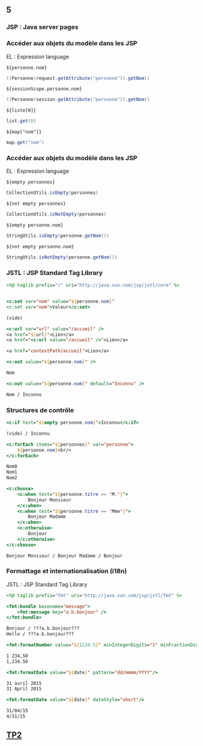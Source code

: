 <!-- .slide: data-background-image="images/spring.png" data-background-size="1200px" class="chapter" -->
## 5
### JSP : Java server pages





<!-- .slide: class="slide" -->
### Accéder aux objets du modèle dans les JSP
EL : Expression language

`${personne.nom}`
```java
((Personne)request.getAttribute("personne")).getNom()
```

`${sessionScope.personne.nom}`
```java
((Personne)session.getAttribute("personne")).getNom()
```

`${liste[0]}`
```java
list.get(0)
```

`${map["nom"]}`
```java
map.get("nom")
```





<!-- .slide: class="slide" -->
### Accéder aux objets du modèle dans les JSP
EL : Expression language

`${empty personnes}`
```java
CollectionUtils.isEmpty(personnes)
```

`${not empty personnes}`
```java
CollectionUtils.isNotEmpty(personnes)
```

`${empty personne.nom}`
```java
StringUtils.isEmpty(personne.getNom())
```

`${not empty personne.nom}`
```java
StringUtils.isNotEmpty(personne.getNom())
```





<!-- .slide: class="slide" -->
### JSTL : JSP Standard Tag Library
```jsp
<%@ taglib prefix="c" uri="http://java.sun.com/jsp/jstl/core" %>
```



```jsp

<c:set var="nom" value="${personne.nom}"
<c:set var="nom">Valeur</c:set>

(vide)
```
 
```jsp
<c:url var="url" value="/accueil" />
<a href="${url}">Lien</a>
<a href="<c:url value="/accueil" />">Lien</a>

<a href="contextPath/accueil">Lien</a>
```
 
```jsp
<c:out value="${personne.nom}" />

Nom
```
 
```jsp
<c:out value="${personne.nom}" default="Inconnu" />

Nom / Inconnu
```





<!-- .slide: class="slide" -->
### Structures de contrôle
```jsp
<c:if test="${empty personne.nom}">Inconnu</c:if>

(vide) / Inconnu
```

```jsp
<c:forEach items="${personnes}" var="personne">
    ${personne.nom}<br/>
</c:forEach>

Nom0
Nom1
Nom2
```

```jsp
<c:choose>
    <c:when test="${personne.titre == 'M.'}">
        Bonjour Monsieur
    </c:when>
    <c:when test="${personne.titre == 'Mme'}">
        Bonjour Madame
    </c:when>
    <c:otherwise>
        Bonjour
    </c:otherwise>
</c:choose>

Bonjour Monsieur / Bonjour Madame / Bonjour
```





<!-- .slide: class="slide" -->
### Formattage et internationalisation (i18n) 
JSTL : JSP Standard Tag Library
```jsp
<%@ taglib prefix="fmt" uri="http://java.sun.com/jsp/jstl/fmt" %>
```

```jsp
<fmt:bundle basename="message">
    <fmt:message key="a.b.bonjour" />
</fmt:bundle>

Bonjour / ???a.b.bonjour???
Hello / ???a.b.bonjour???
```

```jsp
<fmt:formatNumber value="${1234.5}" minIntegerDigits="1" minFractionDigits="2" />

1 234,50 
1,234.50
```

```jsp
<fmt:formatDate value="${date}" pattern="dd/mmmm/YYYY"/>

31 avril 2015
31 April 2015
```

```jsp
<fmt:formatDate value="${date}" dateStyle="short"/>

31/04/15
4/31/15
```





<!-- .slide: data-background-image="images/tp.png" data-background-size="500px" class="tp" -->
## [TP2](https://github.com/Insee-CNIP/formation-spring-mvc#21-liste-de-tous-les-clients) 